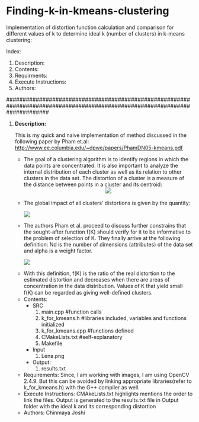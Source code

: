 # Finding-k-in-kmeans-clustering
Implementation of distortion function calculation and comparison for different values of k to determine ideal k (number of clusters) in k-means clustering:

Index:<br>
<ol>
<li>Description:</li>
<li> Contents:</li>
<li> Requirments:</li>
<li>Execute Instructions:</li>
<li>Authors:</li>
</ol>
#############################################################################################################################
<ol>
<li><strong>Description:</strong>

This is my quick and naive implementation of method discussed in the following paper by Pham et.al: http://www.ee.columbia.edu/~dpwe/papers/PhamDN05-kmeans.pdf
<ul>
<li>The goal of a clustering algorithm is to identify regions in which the data points are concentrated. It is also     important to analyze the internal distribution of each cluster as well as its relation to other clusters in the data set. The distortion of a cluster is a measure of the distance between points in a cluster and its centroid: <br>
  <div style="text-align:center"><img src = "https://s0.wp.com/latex.php?latex=%5Cdisplaystyle+I_j+%3D+%5Csum_%7B%5Cmathrm%7Bx%7D_i+%5Cin+C_j%7D+%7C%7C%5Cmathrm%7Bx%7D_i+-+%5Cmu_j+%7C%7C%5E2&bg=ffffff&fg=000000&s=0" align="middle"></div><br>
</li>
<li>The global impact of all clusters’ distortions is given by the quantity:<br>
  <p><img src="https://s0.wp.com/latex.php?latex=%5Cdisplaystyle+S_k+%3D+%5Csum_%7Bj%3D1%7D%5EK+I_j&bg=ffffff&fg=000000&s=0" align="middle"></p>
</li>
<li>The authors Pham et al. proceed to discuss further constrains that the sought-after function f(K) should verify for it to be informative to the problem of selection of K. They finally arrive at the following definition: Nd is the number of dimensions (attributes) of the data set and alpha is a weight factor. <br>
  <p><img src="https://datasciencelab.files.wordpress.com/2014/01/fk.png?w=359&h=192" align="middle"><br></p>
</li>
<li>With this definition, f(K) is the ratio of the real distortion to the estimated distortion and decreases when there are areas of concentration in the data distribution. Values of K that yield small f(K) can be regarded as giving well-deﬁned clusters.
</li>
</li>
<li> Contents:
  <ul>
  <li>SRC
    <ol>
    <li> main.cpp #function calls</li>
    <li> k_for_kmeans.h  #libraries included, variables and functions initialized</li>
    <li> k_for_kmeans.cpp #functions defined</li>
    <li> CMakeLists.txt #self-explanatory</li>
    <li> Makefile </li>
    </ol>
  </li>
  <li>Input
    <ol>
    <li>Lena.png</li>
    </ol>
  </li>
  <li>Output:
    <ol>
    <li>results.txt</li>
    </ol>
  </li>
  </ul>
</li>

<li>Requirements:
Since, I am working with images, I am using OpenCV 2.4.9. But this can be avoided by linking appropriate libraries(refer to k_for_kmeans.h) with the G++ compiler as well.
</li>

<li>Execute Instructions:
CMAkeLists.txt highlights mentions the order to link the files. 
Output is generated to the results.txt file in Output folder with the ideal k and its corresponding distortion
</li>

<li>Authors:
Chinmaya Joshi
</li>
